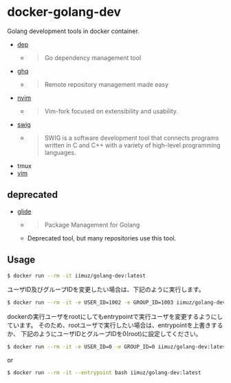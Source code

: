 # docker-golang-dev

Golang development tools in docker container.

* [dep](https://github.com/golang/dep)
  * > Go dependency management tool
* [ghq](https://github.com/motemen/ghq)
  * > Remote repository management made easy
* [nvim](https://github.com/neovim/neovim)
  * > Vim-fork focused on extensibility and usability.
* [swig](https://github.com/swig/swig)
  * > SWIG is a software development tool that connects programs written in C and C++ with a variety of high-level programming languages.
* tmux
* [vim](https://github.com/vim/vim)

## deprecated

* [glide](https://github.com/Masterminds/glide)
  * > Package Management for Golang
  * Deprecated tool, but many repositories use this tool.

## Usage

```sh
$ docker run --rm -it iimuz/golang-dev:latest
```

ユーザID及びグループIDを変更したい場合は、下記のように実行します。

```sh
$ docker run --rm -it -e USER_ID=1002 -e GROUP_ID=1003 iimuz/golang-dev:latest
```

dockerの実行ユーザをrootにしてもentrypointで実行ユーザを変更するようにしています。
そのため、rootユーザで実行したい場合は、entrypointを上書きするか、
下記のようにユーザIDとグループIDを0(root)に設定してください。

```sh
$ docker run --rm -it -e USER_ID=0 -e GROUP_ID=0 iimuz/golang-dev:latest
```

or

```sh
$ docker run --rm -it --entrypoint bash iimuz/golang-dev:latest
```
